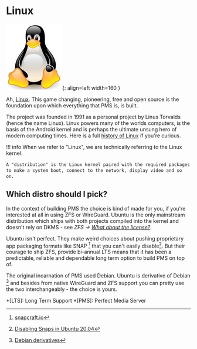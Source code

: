# Linux

![linux](../images/linux.jpg){: align=left width=160 }

Ah, [Linux](https://linux.org). This game changing, pioneering, free and open source is the foundation upon which everything that PMS is, is built.

The project was founded in 1991 as a personal project by Linus Torvalds (hence the name Linux). Linux powers many of the worlds computers, is the basis of the Android kernel and is perhaps the ultimate unsung hero of modern computing times. Here is a full [history of Linux](https://en.wikipedia.org/wiki/History_of_Linux) if you're curious.

!!! info
    When we refer to "Linux", we are technically referring to the Linux kernel. 
    
    A "distribution" is the Linux kernel paired with the required packages to make a system boot, connect to the network, display video and so on.

## Which distro should I pick?

In the context of building PMS the choice is kind of made for you, if you're interested at all in using ZFS or WireGuard. Ubuntu is the only mainstream distribution which ships with both projects compiled into the kernel and doesn't rely on DKMS - see *ZFS -> [What about the license?](http://localhost:8000/tech-stack/zfs/#what-about-the-license)*.

Ubuntu isn't perfect. They make weird choices about pushing proprietary app packaging formats like SNAP [^1] that you can't easily disable[^2]. But their courage to ship ZFS, provide bi-annual LTS means that it has been a predictable, reliable and dependable long term option to build PMS on top of. 

The original incarnation of PMS used Debian. Ubuntu is derivative of Debian [^3] and besides from native WireGuard and ZFS support you can pretty use the two interchangeably - the choice is yours.

[^1]: [snapcraft.io](https://snapcraft.io/)
[^2]: [Disabling Snaps in Ubuntu 20.04](https://news.ycombinator.com/item?id=22972661)
[^3]: [Debian derivatives](https://www.debian.org/derivatives/)

*[LTS]: Long Term Support
*[PMS]: Perfect Media Server